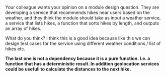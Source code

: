 Your colleague wants your opinion on a module design question.
They are developing a service that recommends hikes near users based on the weather,
and they think the module should take as input a weather service, a service that lists hikes,
a function that sorts hikes by length, and outputs an array of hikes.

What do you think?
I think this is a good idea because like this we can design test cases for the service using different weather conditions / list of hikes etc. 

**The last one is not a dependency because it is a pure function. I.e. a function that has a deterministic result. In addition geolocation services could be usefull to calculate the distances to the next hike.** 

